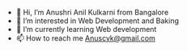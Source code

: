 - 👋 Hi, I’m Anushri Anil Kulkarni from Bangalore
- 👀 I’m interested in Web Development and Baking
- 🌱 I’m currently learning Web development
- 📫 How to reach me Anuscvk@gmail.com

<!---
Anushri78921/Anushri78921 is a ✨ special ✨ repository because its `README.md` (this file) appears on your GitHub profile.
You can click the Preview link to take a look at your changes.
--->
